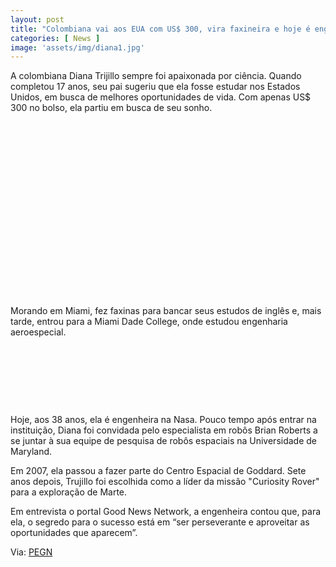 ```yaml
---
layout: post
title: "Colombiana vai aos EUA com US$ 300, vira faxineira e hoje é engenheira da Nasa"
categories: [ News ]
image: 'assets/img/diana1.jpg'
---
```


A colombiana Diana Trijillo sempre foi apaixonada por ciência. Quando completou 17 anos, seu pai sugeriu que ela fosse estudar nos Estados Unidos, em busca de melhores oportunidades de vida. Com apenas US$ 300 no bolso, ela partiu em busca de seu sonho.

<!-- QUADRADO -->
<script async src="//pagead2.googlesyndication.com/pagead/js/adsbygoogle.js"></script>
<ins class="adsbygoogle"
style="display:inline-block;width:336px;height:280px"
data-ad-client="ca-pub-2838251107855362"
data-ad-slot="5351066970"></ins>
<script>
(adsbygoogle = window.adsbygoogle || []).push({});
</script>

Morando em Miami, fez faxinas para bancar seus estudos de inglês e, mais tarde, entrou para a Miami Dade College, onde estudou engenharia aeroespecial.

<!-- MINI ANÚNCIO -->
<script async src="//pagead2.googlesyndication.com/pagead/js/adsbygoogle.js"></script>
<!-- Games Root -->
<ins class="adsbygoogle"
style="display:inline-block;width:730px;height:95px"
data-ad-client="ca-pub-2838251107855362"
data-ad-slot="5351066970"></ins>
<script>
(adsbygoogle = window.adsbygoogle || []).push({});
</script>

Hoje, aos 38 anos, ela é engenheira na Nasa. Pouco tempo após entrar na instituição, Diana foi convidada pelo especialista em robôs Brian Roberts a se juntar à sua equipe de pesquisa de robôs espaciais na Universidade de Maryland.

Em 2007, ela passou a fazer parte do Centro Espacial de Goddard. Sete anos depois, Trujillo foi escolhida como a líder da missão "Curiosity Rover" para a exploração de Marte.

Em entrevista o portal Good News Network, a engenheira contou que, para ela, o segredo para o sucesso está em “ser perseverante e aproveitar as oportunidades que aparecem”.

<!-- RETANGULO LARGO 2 -->
<script async src="//pagead2.googlesyndication.com/pagead/js/adsbygoogle.js"></script>
<ins class="adsbygoogle"
style="display:block; text-align:center;"
data-ad-layout="in-article"
data-ad-format="fluid"
data-ad-client="ca-pub-2838251107855362"
data-ad-slot="8549252987"></ins>
<script>
(adsbygoogle = window.adsbygoogle || []).push({});
</script>

Via: [PEGN](https://revistapegn.globo.com/Mulheres-empreendedoras/noticia/2021/03/colombiana-vai-aos-eua-com-us-300-vira-faxineira-e-hoje-e-engenheira-da-nasa.html)
